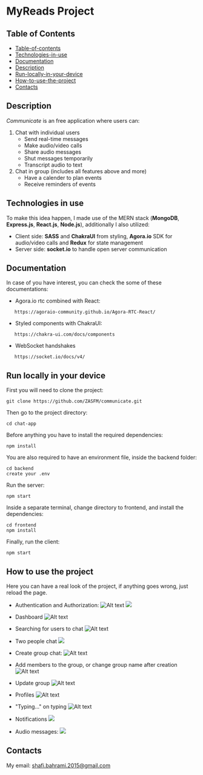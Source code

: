 # MyReads Project

## Table of Contents
* [Table-of-contents](#table-of-contents)
* [Technologies-in-use](#Technologies-in-use)
* [Documentation](#Documentation)
* [Description](#Description)
* [Run-locally-in-your-device](#Run-locally-in-your-device)
* [How-to-use-the-project](#How-to-use-the-project)
* [Contacts](#Contacts)

## Description
*Communicate* is an free application where users can:
1. Chat with individual users
   * Send real-time messages
   * Make audio/video calls
   * Share audio messages
   * Shut messages temporarily
   * Transcript audio to text
2. Chat in group (includes all features above and more)
   * Have a calender to plan events
   * Receive reminders of events

## Technologies in use
To make this idea happen, I made use of the MERN stack (**MongoDB**, **Express.js**, **React.js**, **Node.js**), additionally I also utilized:
   * Client side: **SASS** and **ChakraUI** from styling, **Agora.io** SDK for audio/video calls and **Redux** for state management
   * Server side: **socket.io** to handle open server communication

## Documentation
In case of you have interest, you can check the some of these documentations:
* Agora.io rtc combined with React:
```
   https://agoraio-community.github.io/Agora-RTC-React/
```
* Styled components with ChakraUI:
```
   https://chakra-ui.com/docs/components
```

* WebSocket handshakes
```
   https://socket.io/docs/v4/
```

## Run locally in your device
First you will need to clone the project:
```
git clone https://github.com/ZASFM/communicate.git
```

Then go to the project directory:
```
cd chat-app
```

Before anything you have to install the required dependencies:
```
npm install
```

You are also required to have an environment file, inside the backend folder:
```
cd backend
create your .env
```
Run the server: 
```
npm start
```

Inside a separate terminal, change directory to frontend, and install the dependencies:
```
cd frontend
npm install
```

Finally, run the client:
```
npm start
```

## How to use the project
Here you can have a real look of the project, if anything goes wrong, just reload the page.
   * Authentication and Authorization:
   ![Alt text](/screenshots/signup.png?raw=true)
   ![](./screenshots/login.png?raw=true)

   * Dashboard 
   ![Alt text](./screenshots/dashboard.png?raw=true)

   * Searching for users to chat
   ![Alt text](/screenshots/search.png)

   * Two people chat
   ![](./screenshots/single%20chat.png)

   * Create group chat:
   ![Alt text](./screenshots/createGroup.png?raw=true) 

   * Add members to the group, or change group name after creation
   ![Alt text](/screenshots/addMembers.png?raw=true)

   * Update group
   ![Alt text](/screenshots/update%20group.png?raw=true)

   * Profiles
   ![Alt text](/screenshots/statuses.png?raw=true)

   * "Typing..." on typing
   ![Alt text](/screenshots/typing.png?raw=true)

   * Notifications
   ![](/screenshots/notification.png?raw=true)   

   * Audio messages:
   ![](/screenshots/audioMessage.png?raw=true)     
## Contacts
My email: shafi.bahrami.2015@gmail.com
